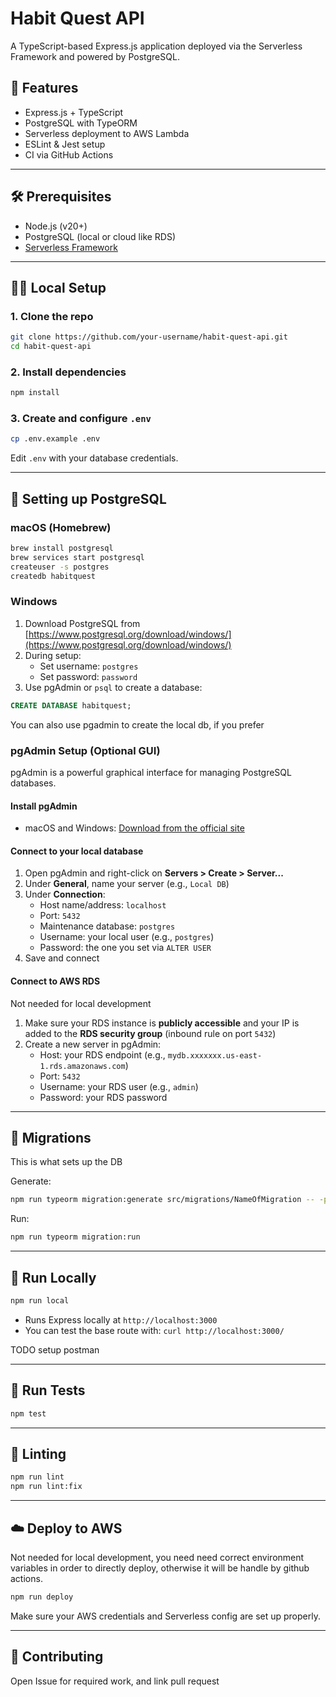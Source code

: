# Habit Quest API

A TypeScript-based Express.js application deployed via the Serverless Framework and powered by PostgreSQL.

## 🚀 Features

- Express.js + TypeScript
- PostgreSQL with TypeORM
- Serverless deployment to AWS Lambda
- ESLint & Jest setup
- CI via GitHub Actions

---

## 🛠️ Prerequisites

- Node.js (v20+)
- PostgreSQL (local or cloud like RDS)
- [Serverless Framework](https://www.serverless.com/framework/docs/getting-started/)

---

## 🧑‍💻 Local Setup

### 1. Clone the repo

```bash
git clone https://github.com/your-username/habit-quest-api.git
cd habit-quest-api
```

### 2. Install dependencies

```bash
npm install
```

### 3. Create and configure `.env`

```bash
cp .env.example .env
```

Edit `.env` with your database credentials.

---

## 🐘 Setting up PostgreSQL

### macOS (Homebrew)

```bash
brew install postgresql
brew services start postgresql
createuser -s postgres
createdb habitquest
```

### Windows

1. Download PostgreSQL from [https://www.postgresql.org/download/windows/](https://www.postgresql.org/download/windows/)
2. During setup:
   - Set username: `postgres`
   - Set password: `password`
3. Use pgAdmin or `psql` to create a database:

```sql
CREATE DATABASE habitquest;
```

You can also use pgadmin to create the local db, if you prefer

### pgAdmin Setup (Optional GUI)

pgAdmin is a powerful graphical interface for managing PostgreSQL databases.

#### Install pgAdmin

- macOS and Windows: [Download from the official site](https://www.pgadmin.org/download/)

#### Connect to your local database

1. Open pgAdmin and right-click on **Servers > Create > Server...**
2. Under **General**, name your server (e.g., `Local DB`)
3. Under **Connection**:
   - Host name/address: `localhost`
   - Port: `5432`
   - Maintenance database: `postgres`
   - Username: your local user (e.g., `postgres`)
   - Password: the one you set via `ALTER USER`
4. Save and connect

#### Connect to AWS RDS
Not needed for local development

1. Make sure your RDS instance is **publicly accessible** and your IP is added to the **RDS security group** (inbound rule on port `5432`)
2. Create a new server in pgAdmin:
   - Host: your RDS endpoint (e.g., `mydb.xxxxxxx.us-east-1.rds.amazonaws.com`)
   - Port: `5432`
   - Username: your RDS user (e.g., `admin`)
   - Password: your RDS password

---

## 🧪 Migrations
This is what sets up the DB

Generate:
```bash
npm run typeorm migration:generate src/migrations/NameOfMigration -- -p
```

Run:
```bash
npm run typeorm migration:run
```

---

## 🏃 Run Locally

```bash
npm run local
```

- Runs Express locally at `http://localhost:3000`
- You can test the base route with: `curl http://localhost:3000/`

TODO setup postman 

---

## 🧪 Run Tests

```bash
npm test
```

---

## 🧹 Linting

```bash
npm run lint
npm run lint:fix
```

---

## ☁️ Deploy to AWS
Not needed for local development, you need need correct environment variables in order to directly deploy, otherwise it will be handle by github actions.

```bash
npm run deploy
```

Make sure your AWS credentials and Serverless config are set up properly.

---

## 🤝 Contributing

Open Issue for required work, and link pull request
